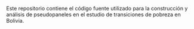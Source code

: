 Este repositorio contiene el código fuente utilizado para la construcción y análisis de pseudopaneles en el estudio de transiciones de pobreza en Bolivia.
